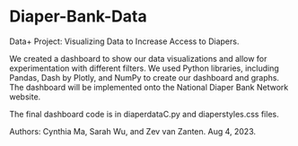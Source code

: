 # Diaper-Bank-Data

Data+ Project: Visualizing Data to Increase Access to Diapers.

We created a dashboard to show our data visualizations and allow for experimentation with different filters. We used Python libraries, including Pandas, Dash by Plotly, and NumPy to create our dashboard and graphs. The dashboard will be implemented onto the National Diaper Bank Network website. 

The final dashboard code is in diaperdataC.py and diaperstyles.css files.

Authors: Cynthia Ma, Sarah Wu, and Zev van Zanten. Aug 4, 2023.

